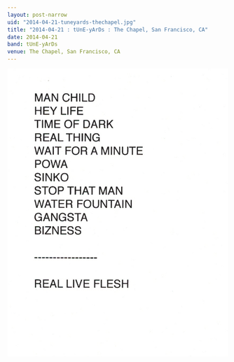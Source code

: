 ```yaml
---
layout: post-narrow
uid: "2014-04-21-tuneyards-thechapel.jpg"
title: "2014-04-21 : tUnE-yArDs : The Chapel, San Francisco, CA"
date: 2014-04-21
band: tUnE-yArDs
venue: The Chapel, San Francisco, CA
---
```


<div class="showcase">
  <img src="/img/2014/04/20140421-tUnEyArDs-TheChapel.jpg" alt="2014-04-21-tuneyards-thechapel.jpg">
</div>
